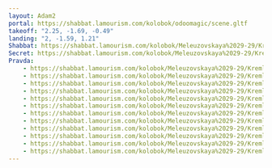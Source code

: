 ```yaml
---
layout: Adam2
portal: https://shabbat.lamourism.com/kolobok/odoomagic/scene.gltf
takeoff: "2.25, -1.69, -0.49"
landing: "2, -1.59, 1.21"
Shabbat: https://shabbat.lamourism.com/kolobok/Meleuzovskaya%2029-29/Kremlin/Ramallah.mp4
Secret: https://shabbat.lamourism.com/kolobok/Meleuzovskaya%2029-29/Kremlin/TelAviv.jpg
Pravda:
    - https://shabbat.lamourism.com/kolobok/Meleuzovskaya%2029-29/Kremlin/%D7%A6%D7%A0%D7%97%D7%A0%D7%99%D7%9D_%D7%91%D7%9B%D7%95%D7%AA%D7%9C_%D7%94%D7%9E%D7%A2%D7%A8%D7%91%D7%99.jpg
    - https://shabbat.lamourism.com/kolobok/Meleuzovskaya%2029-29/Kremlin/%D7%A6%D7%A0%D7%97%D7%A0%D7%99%D7%9D_%D7%91%D7%9B%D7%95%D7%AA%D7%9C_%D7%94%D7%9E%D7%A2%D7%A8%D7%91%D7%99.jpg
    - https://shabbat.lamourism.com/kolobok/Meleuzovskaya%2029-29/Kremlin/%D7%A6%D7%A0%D7%97%D7%A0%D7%99%D7%9D_%D7%91%D7%9B%D7%95%D7%AA%D7%9C_%D7%94%D7%9E%D7%A2%D7%A8%D7%91%D7%99.jpg
    - https://shabbat.lamourism.com/kolobok/Meleuzovskaya%2029-29/Kremlin/%D7%A6%D7%A0%D7%97%D7%A0%D7%99%D7%9D_%D7%91%D7%9B%D7%95%D7%AA%D7%9C_%D7%94%D7%9E%D7%A2%D7%A8%D7%91%D7%99.jpg
    - https://shabbat.lamourism.com/kolobok/Meleuzovskaya%2029-29/Kremlin/%D7%A6%D7%A0%D7%97%D7%A0%D7%99%D7%9D_%D7%91%D7%9B%D7%95%D7%AA%D7%9C_%D7%94%D7%9E%D7%A2%D7%A8%D7%91%D7%99.jpg
    - https://shabbat.lamourism.com/kolobok/Meleuzovskaya%2029-29/Kremlin/%D7%A6%D7%A0%D7%97%D7%A0%D7%99%D7%9D_%D7%91%D7%9B%D7%95%D7%AA%D7%9C_%D7%94%D7%9E%D7%A2%D7%A8%D7%91%D7%99.jpg
    - https://shabbat.lamourism.com/kolobok/Meleuzovskaya%2029-29/Kremlin/%D7%A6%D7%A0%D7%97%D7%A0%D7%99%D7%9D_%D7%91%D7%9B%D7%95%D7%AA%D7%9C_%D7%94%D7%9E%D7%A2%D7%A8%D7%91%D7%99.jpg
    - https://shabbat.lamourism.com/kolobok/Meleuzovskaya%2029-29/Kremlin/%D7%A6%D7%A0%D7%97%D7%A0%D7%99%D7%9D_%D7%91%D7%9B%D7%95%D7%AA%D7%9C_%D7%94%D7%9E%D7%A2%D7%A8%D7%91%D7%99.jpg
    - https://shabbat.lamourism.com/kolobok/Meleuzovskaya%2029-29/Kremlin/%D7%A6%D7%A0%D7%97%D7%A0%D7%99%D7%9D_%D7%91%D7%9B%D7%95%D7%AA%D7%9C_%D7%94%D7%9E%D7%A2%D7%A8%D7%91%D7%99.jpg
    - https://shabbat.lamourism.com/kolobok/Meleuzovskaya%2029-29/Kremlin/%D7%A6%D7%A0%D7%97%D7%A0%D7%99%D7%9D_%D7%91%D7%9B%D7%95%D7%AA%D7%9C_%D7%94%D7%9E%D7%A2%D7%A8%D7%91%D7%99.jpg
    - https://shabbat.lamourism.com/kolobok/Meleuzovskaya%2029-29/Kremlin/%D7%A6%D7%A0%D7%97%D7%A0%D7%99%D7%9D_%D7%91%D7%9B%D7%95%D7%AA%D7%9C_%D7%94%D7%9E%D7%A2%D7%A8%D7%91%D7%99.jpg
    - https://shabbat.lamourism.com/kolobok/Meleuzovskaya%2029-29/Kremlin/%D7%A6%D7%A0%D7%97%D7%A0%D7%99%D7%9D_%D7%91%D7%9B%D7%95%D7%AA%D7%9C_%D7%94%D7%9E%D7%A2%D7%A8%D7%91%D7%99.jpg
---
```


